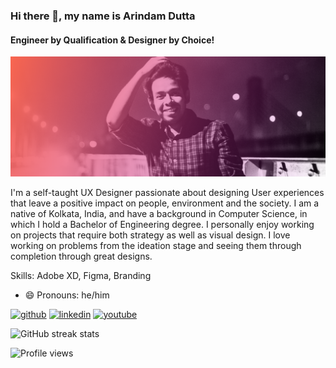 ### Hi there 👋, my name is Arindam Dutta
#### Engineer by Qualification & Designer by Choice!
![Engineer by Qualification & Designer by Choice!](https://github.com/iarindamofficial/iarindamofficial/blob/main/Hey.png)

I'm a self-taught UX Designer passionate about designing User experiences that leave a positive impact on people, environment and the society. I am a native of Kolkata, India, and have a background in Computer Science, in which I hold a Bachelor of Engineering degree. I personally enjoy working on projects that require both strategy as well as visual design. I love working on problems from the ideation stage and seeing them through completion through great designs.

Skills: Adobe XD, Figma, Branding

- 😄 Pronouns: he/him 


[<img src='https://cdn.jsdelivr.net/npm/simple-icons@3.0.1/icons/github.svg' alt='github' height='40'>](https://github.com/iarindamofficial)  [<img src='https://cdn.jsdelivr.net/npm/simple-icons@3.0.1/icons/linkedin.svg' alt='linkedin' height='40'>](https://www.linkedin.com/in/iarindamofficial/)
[<img src='https://cdn.jsdelivr.net/npm/simple-icons@3.0.1/icons/youtube.svg' alt='youtube' height='40'>](https://www.youtube.com/c/CreateSkyOfficial)  

![GitHub streak stats](https://github-readme-streak-stats.herokuapp.com/?user=iarindamofficial)  

![Profile views](https://gpvc.arturio.dev/iarindamofficial)  
